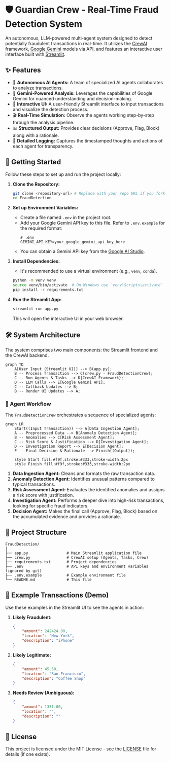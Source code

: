 # 🛡️ Guardian Crew - Real-Time Fraud Detection System

An autonomous, LLM-powered multi-agent system designed to detect potentially fraudulent transactions in real-time. It utilizes the [CrewAI](https://www.crewai.com/) framework, [Google Gemini](https://ai.google.dev/) models via API, and features an interactive user interface built with [Streamlit](https://streamlit.io/).

## ✨ Features

- 🤖 **Autonomous AI Agents:** A team of specialized AI agents collaborates to analyze transactions.
- 🧠 **Gemini-Powered Analysis:** Leverages the capabilities of Google Gemini for nuanced understanding and decision-making.
- 🎨 **Interactive UI:** A user-friendly Streamlit interface to input transactions and visualize the detection process.
- 🎬 **Real-Time Simulation:** Observe the agents working step-by-step through the analysis pipeline.
- 📊 **Structured Output:** Provides clear decisions (Approve, Flag, Block) along with a rationale.
- 📝 **Detailed Logging:** Captures the timestamped thoughts and actions of each agent for transparency.

## 🚀 Getting Started

Follow these steps to set up and run the project locally:

1.  **Clone the Repository:**
    ```bash
    git clone <repository-url> # Replace with your repo URL if you fork it
    cd FraudDetection
    ```

2.  **Set up Environment Variables:**
    *   Create a file named `.env` in the project root.
    *   Add your Google Gemini API key to this file. Refer to `.env.example` for the required format:
        ```env
        # .env
        GEMINI_API_KEY=your_google_gemini_api_key_here
        ```
    *   You can obtain a Gemini API key from the [Google AI Studio](https://aistudio.google.com/app/apikey).

3.  **Install Dependencies:**
    *   It's recommended to use a virtual environment (e.g., `venv`, `conda`).
    ```bash
    python -m venv venv
    source venv/bin/activate  # On Windows use `venv\Scripts\activate`
    pip install -r requirements.txt
    ```

4.  **Run the Streamlit App:**
    ```bash
    streamlit run app.py
    ```
    This will open the interactive UI in your web browser.

## 🛠️ System Architecture

The system comprises two main components: the Streamlit frontend and the CrewAI backend.

```mermaid
graph TD
    A[User Input (Streamlit UI)] --> B(app.py);
    B -- Process Transaction --> C(crew.py - FraudDetectionCrew);
    C -- Run Agents & Tasks --> D{CrewAI Framework};
    D -- LLM Calls --> E[Google Gemini API];
    C -- Callback Updates --> B;
    B -- Render UI Updates --> A;
```

### 🤖 Agent Workflow

The `FraudDetectionCrew` orchestrates a sequence of specialized agents:

```mermaid
graph LR
    Start((Input Transaction)) --> A[Data Ingestion Agent];
    A -- Preprocessed Data --> B[Anomaly Detection Agent];
    B -- Anomalies --> C[Risk Assessment Agent];
    C -- Risk Score & Justification --> D[Investigation Agent];
    D -- Investigation Report --> E[Decision Agent];
    E -- Final Decision & Rationale --> Finish((Output));

    style Start fill:#f9f,stroke:#333,stroke-width:2px
    style Finish fill:#f9f,stroke:#333,stroke-width:2px
```

1.  **Data Ingestion Agent:** Cleans and formats the raw transaction data.
2.  **Anomaly Detection Agent:** Identifies unusual patterns compared to typical transactions.
3.  **Risk Assessment Agent:** Evaluates the identified anomalies and assigns a risk score with justification.
4.  **Investigation Agent:** Performs a deeper dive into high-risk transactions, looking for specific fraud indicators.
5.  **Decision Agent:** Makes the final call (Approve, Flag, Block) based on the accumulated evidence and provides a rationale.

## 📁 Project Structure

```
FraudDetection/
│
├── app.py                 # Main Streamlit application file
├── crew.py                # CrewAI setup (Agents, Tasks, Crew)
├── requirements.txt       # Project dependencies
├── .env                   # API keys and environment variables (ignored by git)
├── .env.example           # Example environment file
└── README.md              # This file
```

## 🧪 Example Transactions (Demo)

Use these examples in the Streamlit UI to see the agents in action:

1.  **Likely Fraudulent:**
    ```json
    {
        "amount": 242424.00,
        "location": "New York",
        "description": "iPhone"
    }
    ```

2.  **Likely Legitimate:**
    ```json
    {
        "amount": 45.50,
        "location": "San Francisco",
        "description": "Coffee Shop"
    }
    ```
3.  **Needs Review (Ambiguous):**
    ```json
    {
        "amount": 1331.00,
        "location": "",
        "description": ""
    }
    ```

## 📜 License

This project is licensed under the MIT License - see the [LICENSE](LICENSE) file for details (if one exists). 